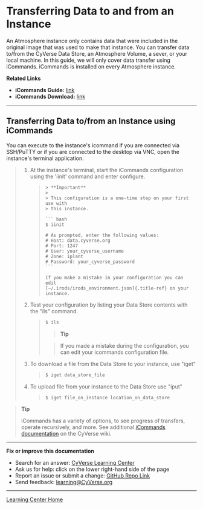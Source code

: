 # Transferring Data to and from an Instance

An Atmosphere instance only contains data that were included in the
original image that was used to make that instance. You can transfer
data to/from the CyVerse Data Store, an Atmosphere Volume, a sever, or
your local machine. In this guide, we will only cover data transfer
using iCommands. iCommands is installed on every Atmosphere instance.

**Related Links**

-   **iCommands Guide:**
    [link](https://cyverse-data-store-guide.readthedocs-hosted.com/en/latest/step2.html)
-   **iCommands Download:**
    [link](https://wiki.cyverse.org/wiki/display/DS/Setting+Up+iCommands)

------------------------------------------------------------------------

## Transferring Data to/from an Instance using iCommands

You can execute to the instance's icommand if you are connected via
SSH/PuTTY or if you are connected to the desktop via VNC, open the
instance's terminal application.

> 1.  At the instance's terminal, start the iCommands configuration
>     using the 'iinit' command and enter configure.
>
>     > ~~~  
>     > > **Important**
>     > > 
>     > > This configuration is a one-time step on your first use with
>     > > this instance.
>     >
>     > ``` bash
>     > $ iinit
>     >
>     > # As prompted, enter the following values:
>     > # Host: data.cyverse.org
>     > # Port: 1247
>     > # User: your_cyverse_username
>     > # Zone: iplant
>     > # Password: your_cyverse_password
>     > ```
>     >
>     > If you make a mistake in your configuration you can edit
>     > [~/.irods/irods_environment.json]{.title-ref} on your instance.
>     > ~~~
>
> 2.  Test your configuration by listing your Data Store contents with
>     the "ils" command.
>
>     > ``` bash
>     > $ ils
>     > ```
>     >
>     > > **Tip**
>     >
>     > > If you made a mistake during the configuration, you can edit
>     > > your icommands configuration file.
>
> 3.  To download a file from the Data Store to your instance, use
>     "iget"
>
>     > ``` bash
>     > $ iget data_store_file
>     > ```
>
> 4.  To upload file from your instance to the Data Store use "iput"
>
>     > ``` bash
>     > $ iget file_on_instance location_on_data_store
>     > ```

> **Tip**
>
> iCommands has a variety of options, to see progress of transfers,
> operate recursively, and more. See additional [iCommands documentation](https://wiki.cyverse.org/wiki/display/DS/Using+iCommands)
> on the CyVerse wiki.


------------------------------------------------------------------------

**Fix or improve this documentation**

-   Search for an answer: [CyVerse Learning Center](https://learning.cyverse.org/en/latest/)
-   Ask us for help: click on the lower right-hand side of the page
-   Report an issue or submit a change: [GitHub Repo Link](https://github.com/CyVerse-learning-materials/atmosphere_guide/tree/mkdocs)
-   Send feedback: [learning@CyVerse.org](learning@CyVerse.org)

------------------------------------------------------------------------

[Learning Center Home](http://learning.cyverse.org/)